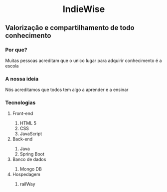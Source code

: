 <H1 align="center">IndieWise</h1>
<H2>Valorização e compartilhamento de todo conhecimento</H3>

<h3>Por que?</h3>
<p>Muitas pessoas acreditam que o unico lugar para adquirir conhecimento é a escola</p>
<h3>A nossa ideia</h3>
<p>Nós acreditamos que todos tem algo a aprender e a ensinar</p>
<h3>Tecnologias</h3>
<ol>
  <li>Front-end</li>
    <ol>
      <li>HTML 5</li>
      <li>CSS</li>
      <li>JavaScript</li>
    </ol>
  <li>Back-end</li>
    <ol>
      <li>Java</li>
      <li>Spring Boot</li>
    </ol>
  <li>Banco de dados</li>
    <ol>
      <li>Mongo DB</li>
    </ol>
  <li>Hospedagem</li>
    <ol>
      <li>railWay</li>
    </ol>
</ol>
